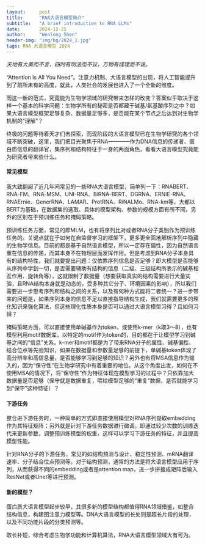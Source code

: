 ```yaml
---
layout:     post
title:      "RNA大语言模型简介"
subtitle:   "A brief introduction to RNA LLMs"
date:       2024-12-25
author:     "Wenlong Shen"
header-img: "img/bg/2024_1.jpg"
tags: RNA 大语言模型 2024
---
```


*天地有大美而不言，四时有明法而不议，万物有成理而不说。*

“Attention Is All You Need”。注意力机制、大语言模型的出现，将人工智能提升到了前所未有的高度，就此，人类社会的发展也进入了一个全新的维度。

而这一新的范式，究竟能为生物学领域的研究带来怎样的改变？答案似乎取决于这样一个基本的科学问题：生物学所有的秘密是否都藏于碱基/氨基酸序列之中？如果大语言模型框架足够复杂、数据量足够多，是否能在某个节点之后达到对生物学机制的“理解”？

终极的问题等待着天才们去探索，而现阶段的大语言模型已在生物学研究的各个领域不断突破，这里，我们把目光聚焦于RNA————作为DNA信息的传递者、蛋白质信息的翻译官，集序列和结构特征于一身的两面角色，看看大语言模型究竟能为研究者带来些什么。

#### 常见模型

我大致翻阅了近几年间常见的一些RNA大语言模型，简单列一下：RNABERT、RNA-FM、RNA-MSM、UNI-RNA、BiRNA-BERT、DGRNA、ERNIE-RNA、RNAErnie、GenerRNA、LAMAR、ProtRNA、RiNALMo、RNA-km等，大都以BERT为基础，在数据集的选取、具体的模型架构、参数的规模方面有所不同，另外的区别在于预训练任务和掩码策略。

预训练任务方面，常见的即MLM，也有将序列比对或者RNA分子类别作为预训练任务的。关键点就在于如何在自监督学习的框架下，更多更全面地解析序列中隐藏的生物学信息。目前的都是基于自然语言模型，所以一定存在偏性，因为自然语言重在信息的传递，而其本身不在物理层面发挥作用。但是考虑到RNA分子本身具有的结构特性，我们就要提出问题：仅依靠序列信息是否足够？即大模型是否能够从序列中学到一切，是否需要辅助有结构的信息（二级、三级结构所表示的碱基相互作用、旋转角等），这就限制了数据量（想要获取真实的结构需要进行大量实验，且RNA结构本身就是动态的，受多种其它分子、环境因素的影响），所以我们需要进一步思考序列和结构之间的关系，以及有何种方式能将二者统一？进一步带来的问题是，如果序列本身的信息不足以直接指导结构生成，我们就需要更多的理化知识来强化算法，但这些理化性质本身是否可以通过大语言模型习得？且如何习得？

掩码策略方面，可以直接使用单碱基作为token，或使用k-mer（k取3～8），也有模型利用motif数据库，以特定的motif作为token的，目的都在于让模型学习到碱基之间的“信息”关系。k-mer和motif都是为了带来RNA分子的属性、碱基偏性、结合位点等先验知识，如果在数据量和参数量足够的前提下，单碱基token体现了高分辨率和高信息量，是否能够学习到足够的知识？另外也有将MSA信息作为输入的，因为“保守性”在生物学研究中有着重要的地位。从这个角度出发，如何在不使用MSA的情况下，将“保守性”作为特征体现在模型学习的过程中？只依靠加大数据量是否足够（保守就是数据重复，喂给模型足够的“重复”数据，是否就能学习到“保守”这种特征）？

#### 下游任务

整合进下游任务时，一种简单的方式即直接使用模型对RNA序列提取embedding作为其特征矩阵；另外就是针对下游任务数据进行微调，即通过较少次数的训练迭代来更新参数，调整预训练模型的权重，这样可以学习下游任务的特征，并且提高模型性能。

针对RNA分子的下游任务，常见的如结构预测与设计、稳定性预测、mRNA翻译速率、分子结合位点预测等。对于结构预测，通常的方法是将大语言模型应用于序列，从而获得不同的embedding或者是attention map，进一步拼接成矩阵后输入ResNet或者Unet等进行预测。

#### 新的模型？

蛋白质大语言模型起步较早，其很多新的模型结构都值得RNA领域借鉴，如整合结构信息，构建图注意力模型等。DNA大语言模型的长处则是超长片段的处理，以及不同功能片段的分类预测等。

取长补短，综合考虑生物学功能和计算机算法，RNA大语言模型领域大有可为。

